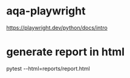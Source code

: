 # aqa-playwright
https://playwright.dev/python/docs/intro
# generate report in html
pytest --html=reports/report.html